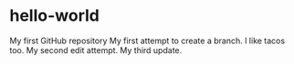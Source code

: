 # hello-world
My first GitHub repository
My first attempt to create a branch. I like tacos too.
My second edit attempt.
My third update.

